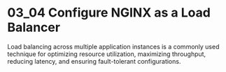 # 03_04 Configure NGINX as a Load Balancer

Load balancing across multiple application instances is a commonly used technique for optimizing resource utilization, maximizing throughput, reducing latency, and ensuring fault-tolerant configurations.


